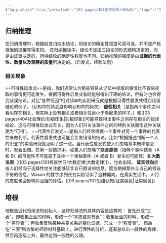 ```yaml
---
{"dg-publish":true,"permalink":"/03 pages/401哲学思想/归纳法/","tags":["哲学"],"created":"2024-11-30T20:53:15.417+08:00","updated":"2025-03-03T13:15:12.224+08:00"}
---
```


## 归纳推理
在归纳推理中，根据前提归纳出结论，但结论的确定性程度可高可低，并不是严格根据前提推导得来的。
在归纳推理中，结论不是由三段论的形式结构决定的，而是由证锯决定的。所得结论的确定性程度也不同。归纳推理的强度是由**证据的代表性、数量以及观察的质量**所决定的。（启发式、经验法则）
### 相关现象
==可得性启发式==是指，我们通常认为那些容易从记忆中提取的事情比不容易提取的事情更可能发生。根据可得性启发式有时能够得出正确的结论，但有时也会得到错误结论。对比“各种死因”相对频率的实验研究就是根据可得性启发式得到错误结论的例子。（认知中的熟悉度影响认知中的频次）
**虚假相关**（是指两个事件之间看似存在相关，但实际上没有相关或者相关性远小于看起来的样子。）和[[03 pages/404社会理论/刻板印象\|刻板印象]]可能导致得出事件之间存在相关的错误结论。这与可得性启发式有关，因为人们只关注事件之间的特别关联而使这种关联更为“可得”。
==代表性启发式==是指人们经常根据一个事件对另一个事件的代表性来做判断。代表性启发式也可能会引发错误的结论，比如“根据描述判断一个人的职业”的实验研究就证明了这一点。当代表性启发式使人们忽略基本概率信息时，就会出错。在另一些情况中，如果人们忽略了**联合原则**（指两个事件结合（A 和 B）的可能性不可能高于其中一个单独事件（A 或者 B）发生的可能性）和**大数法则**（[[03 pages/301机器学习/大数定律\|大数定律]]），也会出错。
**证实倾向**是指人们倾向于选择性地关注能够证实自已假设的信息，而忽略掉那些与自己的假设不符的信息。Wason 的数字序列任务实验证实了这种偏向。在真实生活中，人们的态度也会影响对证据的评估。[[03 pages/102思维认知/证实偏见\|证实偏见]]
## 培根
培根是近代归纳法的创始人，这种归纳法的具体内容是这样的：
首先形成“三表”，即收集正面的材料，形成一个“本质或具有表”；收集反面的材料，形成一个“差异表”；再收集反映某种共变关系的量化证据，形成一个“程度表”。
然后在“三表”所收集的经验材料基础上，进行理性的分析，逐渐总结出一般性的规律，然后再逐级上升，最终达到一般性的公理。
